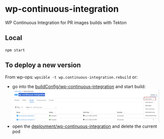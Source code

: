 # wp-continuous-integration
WP Continuous Integration for PR images builds with Tekton

## Local
`npm start`

## To deploy a new version
From wp-ops: `wpsible -t wp.continuous-integration.rebuild`
or:
- go into the [buildConfig/wp-continuous-integration](https://console-openshift-console.apps.ocpitst0001.xaas.epfl.ch/k8s/ns/svc0041t-wordpress/buildconfigs/wp-continuous-integration/builds) and start build:
![img.png](img.png)
- open the [deployment/wp-continuous-integration](https://console-openshift-console.apps.ocpitst0001.xaas.epfl.ch/k8s/ns/svc0041t-wordpress/deployments/wp-continuous-integration/pods) and delete the current pod


